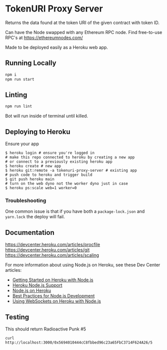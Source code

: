 # TokenURI Proxy Server

Returns the data found at the token URI of the given contract with token ID.

Can have the Node swapped with any Ethereum RPC node. Find free-to-use RPC's at https://ethereumnodes.com/

Made to be deployed easily as a Heroku web app.

## Running Locally

```sh
npm i
npm run start
```

## Linting

```sh
npm run lint
```

Bot will run inside of terminal until killed.

## Deploying to Heroku

Ensure your app

```
$ heroku login # ensure you're logged in
# make this repo connected to heroku by creating a new app
# or connect to a previously existing heroku app
$ heroku create # new app
$ heroku git:remote -a tokenuri-proxy-server # existing app
# push code to heroku and trigger build
$ git push heroku main
# turn on the web dyno not the worker dyno just in case
$ heroku ps:scale web=1 worker=0
```

### Troubleshooting

One common issue is that if you have both a `package-lock.json` and `yarn.lock` the deploy will fail.

## Documentation

https://devcenter.heroku.com/articles/procfile
https://devcenter.heroku.com/articles/git
https://devcenter.heroku.com/articles/scaling

For more information about using Node.js on Heroku, see these Dev Center articles:

- [Getting Started on Heroku with Node.js](https://devcenter.heroku.com/articles/getting-started-with-nodejs)
- [Heroku Node.js Support](https://devcenter.heroku.com/articles/nodejs-support)
- [Node.js on Heroku](https://devcenter.heroku.com/categories/nodejs)
- [Best Practices for Node.js Development](https://devcenter.heroku.com/articles/node-best-practices)
- [Using WebSockets on Heroku with Node.js](https://devcenter.heroku.com/articles/node-websockets)

## Testing

This should return Radioactive Punk #5
```
curl http://localhost:3000/0x5694010444cC8fbbed96c23a65FbC3714F624A26/5
```
